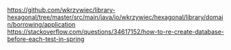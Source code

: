 
https://github.com/wkrzywiec/library-hexagonal/tree/master/src/main/java/io/wkrzywiec/hexagonal/library/domain/borrowing/application
https://stackoverflow.com/questions/34617152/how-to-re-create-database-before-each-test-in-spring